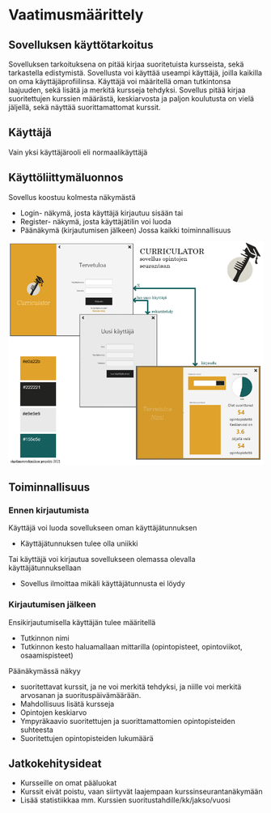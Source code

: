 # Vaatimusmäärittely
## Sovelluksen käyttötarkoitus

Sovelluksen tarkoituksena on pitää kirjaa suoritetuista kursseista, sekä tarkastella edistymistä. Sovellusta voi käyttää useampi käyttäjä, joilla kaikilla on oma käyttäjäprofiilinsa. Käyttäjä voi määritellä oman tutkintonsa laajuuden, sekä lisätä ja merkitä kursseja tehdyksi. Sovellus pitää kirjaa suoritettujen kurssien määrästä, keskiarvosta ja paljon koulutusta on vielä jäljellä, sekä näyttää suorittamattomat kurssit.

## Käyttäjä
Vain yksi käyttäjärooli eli normaalikäyttäjä

## Käyttöliittymäluonnos
Sovellus koostuu kolmesta näkymästä
- Login- näkymä, josta käyttäjä kirjautuu sisään tai 
- Register- näkymä, josta käyttäjätilin voi luoda
- Päänäkymä (kirjautumisen jälkeen) Jossa kaikki toiminnallisuus

<img src="https://raw.githubusercontent.com/nothros/ot-harjoitustyo/master/ot-projekti/dokumentaatio/kuvat/kayttoliittymaluonnos.png" width="750">

 
## Toiminnallisuus
### Ennen kirjautumista
Käyttäjä voi luoda sovellukseen oman käyttäjätunnuksen
 - Käyttäjätunnuksen tulee olla uniikki

Tai käyttäjä voi kirjautua sovellukseen olemassa olevalla käyttäjätunnuksellaan
 - Sovellus ilmoittaa mikäli käyttäjätunnusta ei löydy

### Kirjautumisen jälkeen
Ensikirjautumisella käyttäjän tulee määritellä
 - Tutkinnon nimi
 - Tutkinnon kesto haluamallaan mittarilla (opintopisteet, opintoviikot, osaamispisteet)

Päänäkymässä näkyy 
- suoritettavat kurssit, ja ne voi merkitä tehdyksi, ja niille voi merkitä arvosanan ja suorituspäivämäärään.
- Mahdollisuus lisätä kursseja
 - Opintojen keskiarvo
 - Ympyräkaavio suoritettujen ja suorittamattomien opintopisteiden suhteesta
 - Suoritettujen opintopisteiden lukumäärä

## Jatkokehitysideat
- Kursseille on omat pääluokat
- Kurssit eivät poistu, vaan siirtyvät laajempaan kurssinseurantanäkymään
- Lisää statistiikkaa mm. Kurssien suoritustahdille/kk/jakso/vuosi
